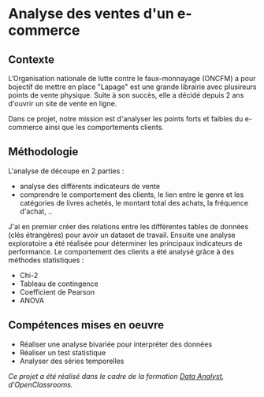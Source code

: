# Analyse des ventes d'un e-commerce

## Contexte

L’Organisation nationale de lutte contre le faux-monnayage (ONCFM) a pour bojectif de mettre en place "Lapage" est une grande librairie avec plusireurs points de vente physique. Suite à son succès, elle a décidé depuis 2 ans d'ouvrir un site de vente en ligne.

Dans ce projet, notre mission est d'analyser les points forts et faibles du e-commerce ainsi que les comportements clients.

## Méthodologie

L'analyse de découpe en 2 parties :
- analyse des différents indicateurs de vente
- comprendre le comportement des clients, le lien entre le genre et les catégories de livres achetés, le montant total des achats, la fréquence d'achat, ..

J'ai en premier créer des relations entre les différentes tables de données (clés étrangères) pour avoir un dataset de travail. Ensuite une analyse exploratoire a été réalisée pour déterminer les principaux indicateurs de performance.
Le comportement des clients a été analysé grâce à des méthodes statistiques :
- Chi-2
- Tableau de contingence
- Coefficient de Pearson
- ANOVA

## Compétences mises en oeuvre

- Réaliser une analyse bivariée pour interpréter des données
- Réaliser un test statistique
- Analyser des séries temporelles

*Ce projet a été réalisé dans le cadre de la formation [Data Analyst](https://openclassrooms.com/fr/paths/65-data-analyst), d'OpenClassrooms.*